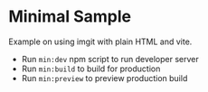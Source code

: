 ﻿# Minimal Sample

Example on using imgit with plain HTML and vite.

- Run `min:dev` npm script to run developer server
- Run `min:build` to build for production
- Run `min:preview` to preview production build
